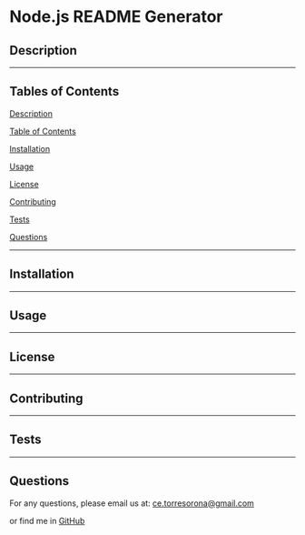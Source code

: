
  # Node.js README Generator

  ## Description

  ---

  ## Tables of Contents
  [Description](#description)

  [Table of Contents](#tablesofcontents)

  [Installation](#installation)

  [Usage](#usage)

  [License](#license)

  [Contributing](#contributing)

  [Tests](#tests)

  [Questions](#questions)

  ---

  ## Installation

  ---

  ## Usage


  ---

  ## License
 

  ---

  ## Contributing


  ---

  ## Tests

  ---

  ## Questions
  For any questions, please email us at: ce.torresorona@gmail.com 

  or find me in [GitHub](https://github.com/torresorona)
